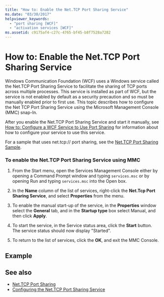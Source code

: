 ```yaml
---
title: "How to: Enable the Net.TCP Port Sharing Service"
ms.date: "03/30/2017"
helpviewer_keywords: 
  - "port sharing [WCF]"
  - "activation services [WCF]"
ms.assetid: c9175af4-c27c-4765-bf45-b8f7528a7282
---
```

# How to: Enable the Net.TCP Port Sharing Service
Windows Communication Foundation (WCF) uses a Windows service called the Net.TCP Port Sharing Service to facilitate the sharing of TCP ports across multiple processes. This service is installed as part of WCF, but the service is not enabled by default as a security precaution and so must be manually enabled prior to first use. This topic describes how to configure the Net TCP Port Sharing Service using the Microsoft Management Console (MMC) snap-In.  
  
 After you enable the Net.TCP Port Sharing Service and start it manually, see [How to: Configure a WCF Service to Use Port Sharing](../../../../docs/framework/wcf/feature-details/how-to-configure-a-wcf-service-to-use-port-sharing.md) for information about how to configure your service to use this service.  
  
 For a sample that uses net.tcp:// port sharing, see the [Net.TCP Port Sharing Sample](../../../../docs/framework/wcf/samples/net-tcp-port-sharing-sample.md).  
  
### To enable the Net.TCP Port Sharing Service using MMC  
  
1. From the Start menu, open the Services Management Console either by opening a Command Prompt window and typing `services.msc` or by opening Run and typing `services.msc` into the Open box.  
  
2. In the **Name** column of the list of services, right-click the **Net.Tcp Port Sharing Service**, and select **Properties** from the menu.  
  
3. To enable the manual start-up of the service, in the **Properties** window select the **General** tab, and in the **Startup type** box select Manual, and then click **Apply**.  
  
4. To start the service,  in the Service status area, click the **Start** button. The service status should now display "Started".  
  
5. To return to the list of services, click the **OK**, and exit the MMC Console.  
  
## Example  
  
## See also

- [Net.TCP Port Sharing](../../../../docs/framework/wcf/feature-details/net-tcp-port-sharing.md)
- [Configuring the Net.TCP Port Sharing Service](../../../../docs/framework/wcf/feature-details/configuring-the-net-tcp-port-sharing-service.md)
